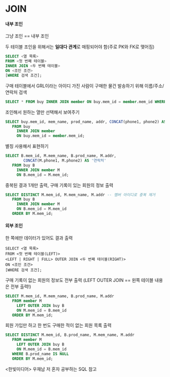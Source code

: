 # JOIN

#### 내부 조인

그냥 조인 == 내부 조인

두 테이블 조인을 위해서는 **일대다 관계**로 매핑되어야 함(주로 PK와 FK로 맺어짐)

```SQL
SELECT <열 목록>
FROM <첫 번째 테이블>
INNER JOIN <두 번째 테이블>
ON <조인 조건>
[WHERE 검색 조건];
```

구매 테이블에서 GRL이라는 아이디 가진 사람이 구매한 물건 발송하기 위해 이름/주소/연락처 검색

```sql
SELECT * FROM buy INNER JOIN member ON buy.mem_id = member.mem_id WHERE buy.mem_id = 'GRL';
```

조인해서 원하는 열만 선택해서 보여주기

```sql
SELECT buy.mem_id, mem_name, prod_name, addr, CONCAT(phone1, phone2) AS '연락처' 
   FROM buy
     INNER JOIN member
     ON buy.mem_id = member.mem_id;
```

별칭 사용해서 표현하기

```sql
SELECT B.mem_id, M.mem_name, B.prod_name, M.addr, 
        CONCAT(M.phone1, M.phone2) AS '연락처' 
   FROM buy B
     INNER JOIN member M
     ON B.mem_id = M.mem_id;
```

중복된 결과 1개만 출력, 구매 기록이 있는 회원의 정보 출력

```sql
SELECT DISTINCT M.mem_id, M.mem_name, M.addr -- 멤버 아이디로 중복 제거
   FROM buy B
     INNER JOIN member M
     ON B.mem_id = M.mem_id
   ORDER BY M.mem_id;
```

#### 외부 조인

한 쪽에만 데이터가 있어도 결과 출력

```
SELECT <열 목록>
FROM <첫 번째 테이블(LEFT)>
<LEFT | RIGHT | FULL> OUTER JOIN <두 번째 테이블(RIGHT)>
ON <조인 조건>
[WHERE 검색 조건];
```

구매 기록이 없는 회원의 정보도 전부 출력 (LEFT OUTER JOIN == 왼쪽 테이블 내용은 전부 출력!)

```sql
SELECT M.mem_id, M.mem_name, B.prod_name, M.addr
   FROM member M
     LEFT OUTER JOIN buy B
     ON M.mem_id = B.mem_id
   ORDER BY M.mem_id;
```

회원 가입만 하고 한 번도 구매한 적이 없는 회원 목록 출력

```sql
SELECT DISTINCT M.mem_id, B.prod_name, M.mem_name, M.addr
   FROM member M
     LEFT OUTER JOIN buy B
     ON M.mem_id = B.mem_id
   WHERE B.prod_name IS NULL
   ORDER BY M.mem_id;
```

<한빛미디어> 우재남 저 혼자 공부하는 SQL 참고
